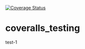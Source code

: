 [![Coverage Status](https://coveralls.io/repos/github/xingcx/coveralls-testing/badge.svg?branch=main)](https://coveralls.io/github/xingcx/coveralls-testing?branch=main)

# coveralls_testing

test-1
